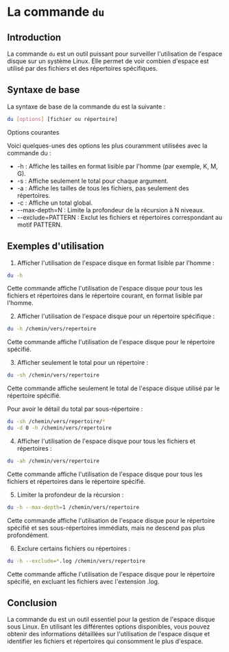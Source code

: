 # La commande `du`

## Introduction

La commande `du` est un outil puissant pour surveiller l'utilisation de l'espace disque sur un système Linux. Elle permet de voir combien d'espace est utilisé par des fichiers et des répertoires spécifiques.

## Syntaxe de base

La syntaxe de base de la commande du est la suivante :

```bash
du [options] [fichier ou répertoire]
```

Options courantes

Voici quelques-unes des options les plus couramment utilisées avec la commande du :

* -h : Affiche les tailles en format lisible par l'homme (par exemple, K, M, G).
* -s : Affiche seulement le total pour chaque argument.
* -a : Affiche les tailles de tous les fichiers, pas seulement des répertoires.
* -c : Affiche un total global.
* --max-depth=N : Limite la profondeur de la récursion à N niveaux.
* --exclude=PATTERN : Exclut les fichiers et répertoires correspondant au motif PATTERN.

## Exemples d'utilisation

1. Afficher l'utilisation de l'espace disque en format lisible par l'homme :

```bash
du -h
```

Cette commande affiche l'utilisation de l'espace disque pour tous les fichiers et répertoires dans le répertoire courant, en format lisible par l'homme.

2. Afficher l'utilisation de l'espace disque pour un répertoire spécifique :

```bash
du -h /chemin/vers/repertoire
```

Cette commande affiche l'utilisation de l'espace disque pour le répertoire spécifié.

3. Afficher seulement le total pour un répertoire :

```bash
du -sh /chemin/vers/repertoire
```

Cette commande affiche seulement le total de l'espace disque utilisé par le répertoire spécifié.

Pour avoir le détail du total par sous-répertoire :

```bash
du -sh /chemin/vers/repertoire/*
du -d 0 -h /chemin/vers/repertoire
```

4. Afficher l'utilisation de l'espace disque pour tous les fichiers et répertoires :

```bash
du -ah /chemin/vers/repertoire
```

Cette commande affiche l'utilisation de l'espace disque pour tous les fichiers et répertoires dans le répertoire spécifié.

5. Limiter la profondeur de la récursion :

```bash
du -h --max-depth=1 /chemin/vers/repertoire
```

Cette commande affiche l'utilisation de l'espace disque pour le répertoire spécifié et ses sous-répertoires immédiats, mais ne descend pas plus profondément.

6. Exclure certains fichiers ou répertoires :

```bash
du -h --exclude=*.log /chemin/vers/repertoire
```

Cette commande affiche l'utilisation de l'espace disque pour le répertoire spécifié, en excluant les fichiers avec l'extension .log.

## Conclusion

La commande du est un outil essentiel pour la gestion de l'espace disque sous Linux. En utilisant les différentes options disponibles, vous pouvez obtenir des informations détaillées sur l'utilisation de l'espace disque et identifier les fichiers et répertoires qui consomment le plus d'espace.
